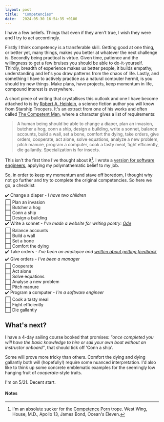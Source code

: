 ```yaml
---
layout: post
title:  "Competencies"
date:   2024-05-30 16:54:35 +0100
---
```

I have a few beliefs. Things that even if they aren't true, I wish they were and I try to act accordingly. 

Firstly I think competency is a transferable skill. Getting good at one thing, or better yet, many things, makes you better at whatever the next challenge is. Secondly being practical is virtue. Given time, patience and the willingness to get a few bruises you should be able to do-it-yourself. Thirdly, breadth of experience makes us better people, it builds empathy, understanding and let's you draw patterns from the chaos of life. Lastly, and something I have to actively practice as a natural computer hermit, is you should try new things. Make plans, have projects, keep momentum in life, compound interest is everywhere.

A short piece of writing that crystallises this outlook and one I have become attached to is by [Robert A. Heinlein](https://en.wikipedia.org/wiki/Robert_A._Heinlein), a science fiction author you will know from Starship Troopers. It's an extract from one of his works and often called [The Competent Man](https://en.wikipedia.org/wiki/Robert_A._Heinlein#The_Competent_Man), where a character gives a list of requirements:

> A human being should be able to change a diaper, plan an invasion, butcher a hog, conn a ship, design a building, write a sonnet, balance accounts, build a wall, set a bone, comfort the dying, take orders, give orders, cooperate, act alone, solve equations, analyze a new problem, pitch manure, program a computer, cook a tasty meal, fight efficiently, die gallantly. Specialization is for insects.

This isn't the first time I've thought about it[^trope]. I wrote a [version for software engineers](https://medium.com/@jonfinerty/the-competent-developer-a03e23a9cfc8), applying my polymathematic belief to my job.

So, in order to keep my momentum and stave off boredom, I thought why not go further and try to complete the original competencies. So here we go, a checklist:

:heavy_check_mark: Change a diaper - *I have two children*  
:white_large_square: Plan an invasion  
:white_large_square: Butcher a hog  
:white_large_square: Conn a ship  
:white_large_square: Design a building  
:heavy_check_mark: Write a sonnet - *I've made a website for writing poetry: [Ode](https://jonathanfinerty.com/ode)*  
:white_large_square: Balance accounts  
:white_large_square: Build a wall  
:white_large_square: Set a bone  
:white_large_square: Comfort the dying  
:heavy_check_mark: Take orders - *I've been an employee and [written about getting feedback](https://medium.com/@jonfinerty/getting-feedback-is-a-skill-74a39b8f09b7)*  
:heavy_check_mark: Give orders - *I've been a manager*  
:white_large_square: Cooperate  
:white_large_square: Act alone  
:white_large_square: Solve equations  
:white_large_square: Analyse a new problem  
:white_large_square: Pitch manure  
:heavy_check_mark: Program a computer - *I'm a software engineer*  
:white_large_square: Cook a tasty meal  
:white_large_square: Fight efficiently  
:white_large_square: Die gallantly  


## What's next?

I have a 4-day sailing course booked that promises: *"once completed you will have the basic knowledge to hire or sail your own boat without an instructor onboard"*, that should tick off 'Conn a ship'.

Some will prove more tricky than others. Comfort the dying and dying gallantly both will (hopefully!) require some nuanced interpretation. I'd also like to think up some concrete emblematic examples for the seemingly low hanging fruit of *cooperate*-style traits.  

I'm on 5/21. Decent start.


#### Notes

[^trope]: I'm an absolute sucker for the [Competence Porn](https://tvtropes.org/pmwiki/pmwiki.php/Main/CompetencePorn) trope. West Wing, House, M.D., Apollo 13, James Bond, Ocean's Eleven.